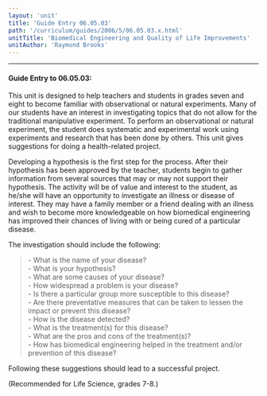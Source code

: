 ```yaml
---
layout: 'unit'
title: 'Guide Entry 06.05.03'
path: '/curriculum/guides/2006/5/06.05.03.x.html'
unitTitle: 'Biomedical Engineering and Quality of Life Improvements'
unitAuthor: 'Raymond Brooks'
---
```


<body>
<hr/>
 <h4>
  Guide Entry to 06.05.03:
 </h4>
 <p>
  This unit is designed to help teachers and students in grades seven and eight to become familiar with observational or natural experiments. Many of our students have an interest in investigating topics that do not allow for the traditional manipulative experiment. To perform an observational or natural experiment, the student does systematic and experimental work using experiments and research that has been done by others. This unit gives suggestions for doing a health-related project.
 </p>
<p>
  Developing a hypothesis is the first step for the process. After their hypothesis has been approved by the teacher, students begin to gather information from several sources that may or may not support their hypothesis. The activity will be of value and interest to the student, as he/she will have an opportunity to investigate an illness or disease of interest. They may have a family member or a friend dealing with an illness and wish to become more knowledgeable on how biomedical engineering has improved their chances of living with or being cured of a particular disease.
 </p>
<p>
  The investigation should include the following:
 </p>
<blockquote>
  <dl>
   <dt>
    - What is the name of your disease?
    <dt>
     - What is your hypothesis?
     <dt>
      - What are some causes of your disease?
      <dt>
       - How widespread a problem is your disease?
       <dt>
        - Is there a particular group more susceptible to this disease?
        <dt>
         - Are there preventative measures that can be taken to lessen the impact or prevent this disease?
         <dt>
          - How is the disease detected?
          <dt>
           - What is the treatment(s) for this disease?
           <dt>
            - What are the pros and cons of the treatment(s)?
            <dt>
             - How has biomedical engineering helped in the treatment and/or prevention of this disease?
            </dt>
           </dt>
          </dt>
         </dt>
        </dt>
       </dt>
      </dt>
     </dt>
    </dt>
   </dt>
  </dl>
 </blockquote>
 <p>
  Following these suggestions should lead to a successful project.
 </p>
<p>
  (Recommended for Life Science, grades 7-8.)
 </p>

</body>
